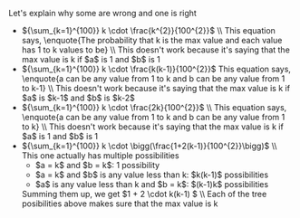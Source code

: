 Let's explain why some are wrong and one is right
<ul>
<li> ${\sum_{k=1}^{100}} k \cdot \frac{k^{2}}{100^{2}}$ \\
This equation says, \enquote{The probability that k is the max value and each value has 1 to k values to be} \\
This doesn't work because it's saying that the max value is k if $a$ is 1 and $b$ is 1
<li> ${\sum_{k=1}^{100}} k \cdot \frac{k(k-1)}{100^{2}}$
This equation says, \enquote{a can be any value from 1 to k and b can be any value from 1 to k-1} \\
This doesn't work because it's saying that the max value is k if $a$ is $k-1$ and $b$ is $k-2$
<li> ${\sum_{k=1}^{100}} k \cdot \frac{2k}{100^{2}}$ \\
This equation says, \enquote{a can be any value from 1 to k and b can be any value from 1 to k} \\
This doesn't work because it's saying that the max value is k if $a$ is 1 and $b$ is 1
<li> ${\sum_{k=1}^{100}} k \cdot \bigg(\frac{1+2(k-1)}{100^{2}}\bigg)$ \\
This one actually has multiple possibilities
<ul>
<li> $a = k$ and $b = k$: 1 possibility
<li> $a = k$ and $b$ is any value less than k: $k(k-1)$ possibilities
<li> $a$ is any value less than k and $b = k$: $(k-1)k$ possibilities
</ul>
Summing them up, we get $1 + 2 \cdot k(k-1) $ \\
Each of the tree posibilities above makes sure that the max value is k
</ul>
